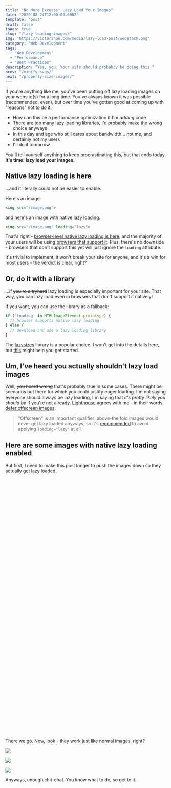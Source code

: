 ```yaml
---
title: "No More Excuses: Lazy Load Your Images"
date: "2020-08-24T12:00:00.000Z"
template: "post"
draft: false
isWeb: true
slug: "/lazy-loading-images/"
img: "https://victorzhou.com/media/lazy-load-post/webstack.png"
category: "Web Development"
tags:
  - "Web Development"
  - "Performance"
  - "Best Practices"
description: "Yes, you. Your site should probably be doing this."
prev: "/minify-svgs/"
next: "/properly-size-images/"
---
```


If you're anything like me, you've been putting off lazy loading images on your website(s) for a long time. You've always known it was possible (recommended, even), but over time you've gotten good at coming up with "reasons" not to do it:

- How can this be a performance optimization if I'm *adding* code
- There are too many lazy loading libraries, I'd probably make the wrong choice anyways
- In this day and age who still cares about bandwidth... not me, and certainly not my users
- I'll do it tomorrow

You'll tell yourself anything to keep procrastinating this, but that ends today. **It's time: lazy load your images.**

## Native lazy loading is here

...and it literally could not be easier to enable.

Here's an image:

```html
<img src="/image.png">
```

and here's an image with native lazy loading:

```html
<img src="/image.png" loading="lazy">
```

That's right - [browser-level native lazy loading is here](https://web.dev/native-lazy-loading/), and the majority of your users will be using [browsers that support it](https://caniuse.com/#feat=loading-lazy-attr). Plus, there's no downside - browsers that don't support this yet will just ignore the `loading` attribute.

It's trivial to implement, it won't break your site for anyone, and it's a win for most users - the verdict is clear, right?


## Or, do it with a library

...if ~~you're a tryhard~~ lazy loading is especially important for your site. That way, you can lazy load even in browsers that don't support it natively!

If you want, you can use the library as a fallback:

```js
if ('loading' in HTMLImageElement.prototype) {
  // browser supports native lazy loading
} else {
  // download and use a lazy loading library
}
```

The [lazysizes](https://github.com/aFarkas/lazysizes) library is a popular choice. I won't get into the details here, but [this](https://web.dev/native-lazy-loading/#how-do-i-handle-browsers-that-don't-yet-support-native-lazy-loading) might help you get started.


## Um, I've heard you actually shouldn't lazy load images

Well, ~~you heard wrong~~ that's probably true in some cases. There might be scenarios out there for which you could justify eager loading. I'm not saying everyone should always be lazy loading, I'm saying that *it's pretty likely you should be* if you're not already. [Lighthouse](https://developers.google.com/web/tools/lighthouse) agrees with me - in their words, [defer offscreen images](https://web.dev/offscreen-images/).

> "Offscreen" is an important qualifier: above-the fold images would never get lazy loaded anyways, so it's [recommended](https://web.dev/native-lazy-loading/#is-there-a-downside-to-lazy-loading-images-that-are-within-the-device-viewport) to avoid applying `loading="lazy"` at all.


## Here are some images with native lazy loading enabled

But first, I need to make this post longer to push the images down so they actually get lazy loaded.

<div style="height: 800px;"></div>

There we go. Now, look - they work just like normal images, right?

![](./media-link/lazy-load-post/webstack.png)

![](./media-link/lazy-load-post/macbook.png)

![](./media-link/lazy-load-post/programming.png)

Anyways, enough chit-chat. You know what to do, so get to it.
